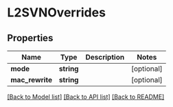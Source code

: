 # L2SVNOverrides

## Properties
Name | Type | Description | Notes
------------ | ------------- | ------------- | -------------
**mode** | **string** |  | [optional] 
**mac_rewrite** | **string** |  | [optional] 

[[Back to Model list]](../README.md#documentation-for-models) [[Back to API list]](../README.md#documentation-for-api-endpoints) [[Back to README]](../README.md)


